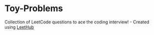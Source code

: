 # Toy-Problems
Collection of LeetCode questions to ace the coding interview! - Created using [LeetHub](https://github.com/QasimWani/LeetHub)
